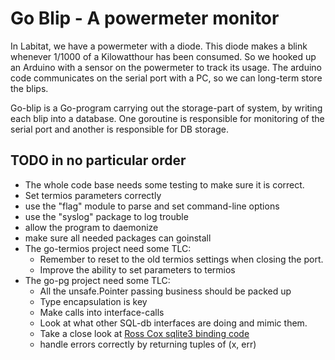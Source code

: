 # Go Blip - A powermeter monitor

In Labitat, we have a powermeter with a diode. This diode makes a blink whenever 1/1000 of a Kilowatthour has been consumed. So we hooked up an Arduino with a sensor on the powermeter to track its usage. The arduino code communicates on the serial port with a PC, so we can long-term store the blips.

Go-blip is a Go-program carrying out the storage-part of system, by writing each blip into a database. One goroutine is responsible for monitoring of the serial port and another is responsible for DB storage.

## TODO in no particular order

  * The whole code base needs some testing to make sure it is correct.
  * Set termios parameters correctly
  * use the "flag" module to parse and set command-line options
  * use the "syslog" package to log trouble
  * allow the program to daemonize
  * make sure all needed packages can goinstall
  * The go-termios project need some TLC:
     * Remember to reset to the old termios settings when closing the port.
     * Improve the ability to set parameters to termios
  * The go-pg project need some TLC:
     * All the unsafe.Pointer passing business should be packed up
     * Type encapsulation is key
     * Make calls into interface-calls
     * Look at what other SQL-db interfaces are doing and mimic them.
     * Take a close look at [Ross Cox sqlite3 binding code](http://code.google.com/p/gosqlite/source/browse/sqlite/sqlite.go)
     * handle errors correctly by returning tuples of (x, err)

